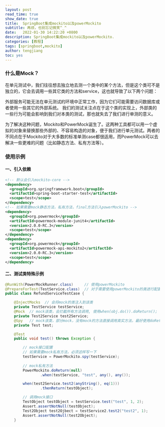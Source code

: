```yaml
---
layout: post
read_time: true
show_date: true
title:  SpringBoot集成mockito以及powerMockito
subtitle: 再烦，也别忘记微笑^_^
date:   2022-01-30 14:22:20 +0800
description: SpringBoot集成mockito以及powerMockito.
categories: [教程]
tags: [springboot,mockito]
author: tengjiang
toc: yes
---
```


### 什么是Mock？
在单元测试中，我们往往想去独立地去测一个类中的某个方法，但是这个类可不是独立的，它会去调用一些其它类的方法和service，这也就导致了以下两个问题：

外部服务可能无法在单元测试的环境中正常工作，因为它们可能需要访问数据库或者使用一些其它的外部系统。
我们的测试关注点在于这个类的实现上，外部类的一些行为可能会影响到我们对本类的测试，那也就失去了我们进行单测的意义。

为了解决这种问题，Mockito和PowerMock诞生了。这两种工具都可以用一个虚拟的对象来替换那些外部的、不容易构造的对象，便于我们进行单元测试。两者的
不同点在于Mockito对于大多数的标准单测case都很适用，而PowerMock可以去解决一些更难的问题（比如静态方法、私有方法等）。

### 使用示例

#### 一、引入依赖

```xml
<!-- 默认会引入mockito-core -->
<dependency>
  <groupId>org.springframework.boot</groupId>
  <artifactId>spring-boot-starter-test</artifactId>
  <scope>test</scope>
</dependency>
<!-- 如果需要mock静态方法，私有方法，final方法引入powerMockito -->
<dependency>
  <groupId>org.powermock</groupId>
  <artifactId>powermock-module-junit4</artifactId>
  <version>2.0.0-RC.3</version>
  <scope>test</scope>
</dependency>
<dependency>
  <groupId>org.powermock</groupId>
  <artifactId>powermock-api-mockito2</artifactId>
  <version>2.0.0-RC.3</version>
  <scope>test</scope>
</dependency>
```

#### 二、测试类特殊示例

```java
@RunWith(PowerMockRunner.class)     // 使用powerMockito
@PrepareForTest(TestService.class)  // 对于需要使用powerMockito的类进行配置
public class RefundServiceTestCase {

    @InjectMocks  // 会将mock的类注入到该类
    private TestService testService;
    @Mock  // mock该类，会拦截所有方法调用, 使用when(obj.do()).doReturn();
    private Test2Service test2Service;
    @Spy   // mock该类，部分mock，没有mock的方法直接调用真实方法，最好使用doReturn()..when(obj).do(), 如果使用when(obj.do()).doReturn()仍然会调用真实方法，只是最后会返回mock的结果
    private Test test;

    @Test
    public void test() throws Exception {

        // mock接口配置
        // 如果需要mock私有方法，必须这样写一下
        testService = PowerMockito.spy(testService);
				
        // mock私有方法
        PowerMockito.doReturn(null)
                .when(testService, "test", any(), any());

        when(test2Service.test2(anyString(), eq(1)))
                .thenReturn(testObject);

        // 调用mock接口
        TestObject testObject = testService.test("test", 1, 2);
        Assert.assertNotNull(testObject);
        Test2Object test2Ojbect = testService2.test2("test2", 1);
        Assert.assertNotNull(test2Object);
    }
```